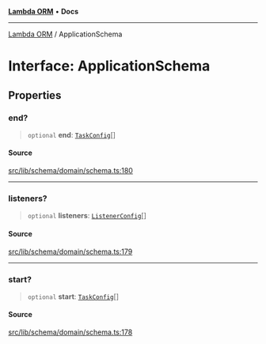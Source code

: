 [**Lambda ORM**](../README.md) • **Docs**

***

[Lambda ORM](../README.md) / ApplicationSchema

# Interface: ApplicationSchema

## Properties

### end?

> `optional` **end**: [`TaskConfig`](TaskConfig.md)[]

#### Source

[src/lib/schema/domain/schema.ts:180](https://github.com/lambda-orm/lambdaorm-base/blob/2b4bbf4c1401295bf2ed95d8b326e6cfc5d3f301/src/lib/schema/domain/schema.ts#L180)

***

### listeners?

> `optional` **listeners**: [`ListenerConfig`](ListenerConfig.md)[]

#### Source

[src/lib/schema/domain/schema.ts:179](https://github.com/lambda-orm/lambdaorm-base/blob/2b4bbf4c1401295bf2ed95d8b326e6cfc5d3f301/src/lib/schema/domain/schema.ts#L179)

***

### start?

> `optional` **start**: [`TaskConfig`](TaskConfig.md)[]

#### Source

[src/lib/schema/domain/schema.ts:178](https://github.com/lambda-orm/lambdaorm-base/blob/2b4bbf4c1401295bf2ed95d8b326e6cfc5d3f301/src/lib/schema/domain/schema.ts#L178)
